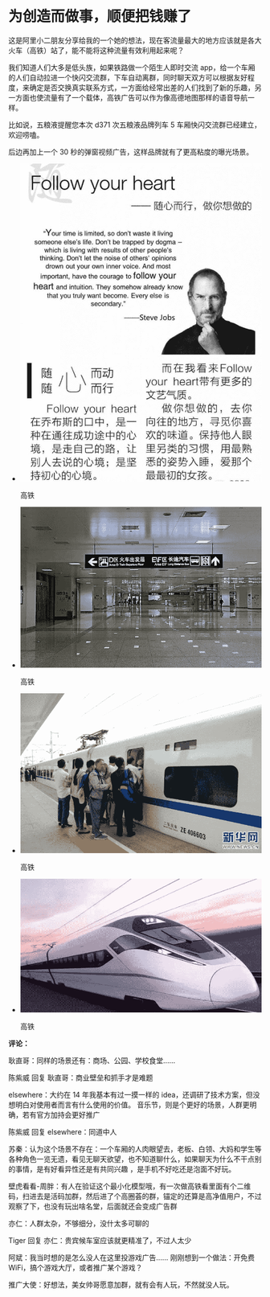 # 为创造而做事，顺便把钱赚了

这是阿里小二朋友分享给我的一个她的想法，现在客流量最大的地方应该就是各大火车（高铁）站了，能不能将这种流量有效利用起来呢？

我们知道人们大多是低头族，如果铁路做一个陌生人即时交流 app，给一个车厢的人们自动拉进一个快闪交流群，下车自动离群，同时聊天双方可以根据友好程度，来确定是否交换真实联系方式，一方面给经常出差的人们找到了新的乐趣，另一方面也使流量有了一个载体，高铁广告可以作为像高德地图那样的语音导航一样。

比如说，五粮液提醒您本次 d371 次五粮液品牌列车 5 车厢快闪交流群已经建立，欢迎唠嗑。

后边再加上一个 30 秒的弹窗视频广告，这样品牌就有了更高粘度的曝光场景。

*   ![](img/8580606b574a485df13098df8ad4be57.jpg)

    高铁

*   ![](img/96a6bb81496da49868f5abace8836302.jpg)

    高铁

*   ![](img/cf13706c09ad47e86c0df7fa8c25c26c.jpg)

    高铁

*   ![](img/9820273ca3ca05e2f19067e480fd7b71.jpg)

    高铁

**评论：**

耿直哥：同样的场景还有：商场、公园、学校食堂……

陈紫威 回复 耿直哥：商业壁垒和抓手才是难题

elsewhere：大约在 14 年我基本有过一摸一样的 idea，还调研了技术方案，但没想明白对使用者而言有什么使用的价值。 音乐节，则是个更好的场景，人群更明确，若有官方加持会更好推广

陈紫威 回复 elsewhere：同道中人

苏秦：认为这个场景不存在：一个车厢的人肉眼望去，老板、白领、大妈和学生等各种角色一览无遗，看见无聊天欲望，也不知道聊什么，如果聊天为什么不干点别的事情，是有好看异性还是有共同兴趣 ，是手机不好吃还是泡面不好玩。

壁虎看看-周胖：有人在验证这个最小化模型哦，有一次做高铁看里面有个二维码，扫进去是活码加群，然后进了个高圈荟的群，锚定的还算是高净值用户，不过观察了下，也没有玩出啥名堂，后面就还会变成广告群

亦仁：人群太杂，不够细分，没什太多可聊的

Tiger 回复 亦仁：贵宾候车室应该就更精准了，不过人太少

阿斌：我当时想的是怎么没人在这里投游戏广告…… 刚刚想到一个做法：开免费 WiFi，搞个游戏大厅，或者推广某个游戏？

推广大使：好想法，美女帅哥愿意加群，就有会有人玩，不然就没人玩。